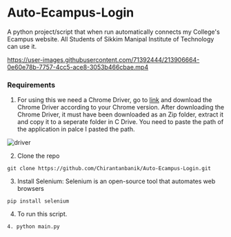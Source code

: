 # Auto-Ecampus-Login

A python project/script that when run automatically connects my College's Ecampus website. All Students of Sikkim Manipal Institute of Technology can use it.

https://user-images.githubusercontent.com/71392444/213906664-0e60e78b-7757-4cc5-ace8-3053b466cbae.mp4

### Requirements

1. For using this we need a Chrome Driver, go to [link](https://chromedriver.chromium.org/downloads) and download the Chrome Driver according to your Chrome version.
After downloading the Chrome Driver, it must have been downloaded as an Zip folder, extract it and copy it to a seperate folder in C Drive. You need to paste the path of the application in palce I pasted the path.

![driver](https://user-images.githubusercontent.com/71392444/213907035-dbaffab4-6fd3-4f68-8df4-1bf445887b6a.png)

2. Clone the repo
```
git clone https://github.com/Chirantanbanik/Auto-Ecampus-Login.git
```
3. Install Selenium: Selenium is an open-source tool that automates web browsers
``` 
pip install selenium
```
4. To run this script.
```
4. python main.py
```





